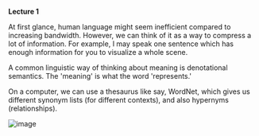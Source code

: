 **Lecture 1**

At first glance, human language might seem inefficient compared to increasing bandwidth. However, we can think of it as a way to compress a lot of information. For example, I may speak one sentence which has enough information for you to visualize a whole scene.

A common linguistic way of thinking about meaning is denotational semantics. The 'meaning' is what the word 'represents.'

On a computer, we can use a thesaurus like say, WordNet, which gives us different synonym lists (for different contexts), and also hypernyms (relationships).

![image](https://user-images.githubusercontent.com/21968647/63219238-4740f900-c122-11e9-9178-cf47034a6d93.png)
